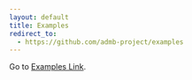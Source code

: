 ```yaml
---
layout: default
title: Examples
redirect_to: 
  - https://github.com/admb-project/examples
---
```


Go to [Examples Link](https://github.com/admb-project/examples).
